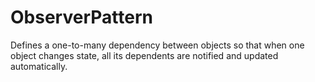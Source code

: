 # ObserverPattern
Defines a one-to-many dependency between objects so that when one object changes state, all its dependents are notified and updated automatically.
